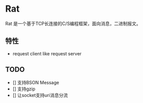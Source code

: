 # Rat

Rat 是一个基于TCP长连接的C/S编程框架，面向消息，二进制报文。

## 特性

* request client like request server


## TODO

* [] 支持BSON Message
* [] 支持gzip
* [] 让socket支持uri消息分流